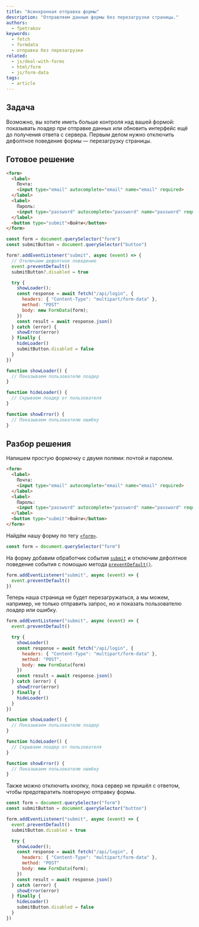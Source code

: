 ```yaml
---
title: "Асинхронная отправка формы"
description: "Отправляем данные формы без перезагрузки страницы."
authors:
  - fpetrakov
keywords:
  - fetch
  - formdata
  - отправка без перезагрузки
related:
  - js/deal-with-forms
  - html/form
  - js/form-data
tags:
  - article
---
```


## Задача

Возможно, вы хотите иметь больше контроля над вашей формой: показывать лоадер при отправке данных или обновить интерфейс ещё до получения ответа с сервера. Первым делом нужно отключить дефолтное поведение формы — перезагрузку страницы.

## Готовое решение

```html
<form>
  <label>
    Почта:
    <input type="email" autocomplete="email" name="email" required>
  </label>
  <label>
    Пароль:
    <input type="password" autocomplete="password" name="password" required>
  </label>
  <button type="submit">Войти</button>
</form>
```

```js
const form = document.querySelector("form")
const submitButton = document.querySelector("button")

form?.addEventListener("submit", async (event) => {
  // Отключаем дефолтное поведение
  event.preventDefault()
  submitButton?.disabled = true

  try {
    showLoader();
    const response = await fetch("/api/login", {
      headers: { "Content-Type": "multipart/form-data" },
      method: "POST"
      body: new FormData(form);
    })
    const result = await response.json()
  } catch (error) {
    showError(error)
  } finally {
    hideLoader()
    submitButton.disabled = false
  }
})

function showLoader() {
  // Показываем пользователю лоадер
}

function hideLoader() {
  // Скрываем лоадер от пользователя
}

function showError() {
  // Показываем пользователю ошибку
}
```

## Разбор решения

Напишем простую формочку c двумя полями: почтой и паролем.

```html
<form>
  <label>
    Почта:
    <input type="email" autocomplete="email" name="email" required>
  </label>
  <label>
    Пароль:
    <input type="password" autocomplete="password" name="password" required>
  </label>
  <button type="submit">Войти</button>
</form>
```

Найдём нашу форму по тегу [`<form>`](/html/form/).

```js
const form = document.querySelector("form")
```

На форму добавим обработчик события [`submit`](/js/event-submit/) и отключим дефолтное поведение события с помощью метода [`preventDefault()`](/js/event-prevent-default/).

```js
form.addEventListener("submit", async (event) => {
  event.preventDefault()
})
```

Теперь наша страница не будет перезагружаться, а мы можем, например, не только отправить запрос, но и показать пользователю лоадер или ошибку.

```js
form.addEventListener("submit", async (event) => {
  event.preventDefault()

  try {
    showLoader()
    const response = await fetch("/api/login", {
      headers: { "Content-Type": "multipart/form-data" },
      method: "POST",
      body: new FormData(form)
    })
    const result = await response.json()
  } catch (error) {
    showError(error)
  } finally {
    hideLoader()
  }
})

function showLoader() {
  // Показываем пользователю лоадер
}

function hideLoader() {
  // Скрываем лоадер от пользователя
}

function showError() {
  // Показываем пользователю ошибку
}
```

Также можно отключить кнопку, пока сервер не пришёл с ответом, чтобы предотвратить повторную отправку формы.

```js
const form = document.querySelector("form")
const submitButton = document.querySelector("button")

form.addEventListener("submit", async (event) => {
  event.preventDefault()
  submitButton.disabled = true

  try {
    showLoader();
    const response = await fetch("/api/login", {
      headers: { "Content-Type": "multipart/form-data" },
      method: "POST"
      body: new FormData(form);
    })
    const result = await response.json()
  } catch (error) {
    showError(error)
  } finally {
    hideLoader()
    submitButton.disabled = false
  }
})
```
